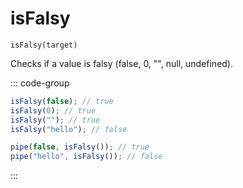 # isFalsy

`isFalsy(target)`

Checks if a value is falsy (false, 0, "", null, undefined).

::: code-group

```ts [data-first]
isFalsy(false); // true
isFalsy(0); // true
isFalsy(""); // true
isFalsy("hello"); // false
```

```ts [data-last]
pipe(false, isFalsy()); // true
pipe("hello", isFalsy()); // false
```

:::
